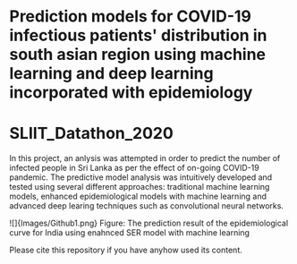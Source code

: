 # Prediction models for COVID-19 infectious patients' distribution in south asian region using machine learning and deep learning incorporated with epidemiology
# SLIIT_Datathon_2020

In this project, an anlysis was attempted in order to predict the number of infected people in Sri Lanka as per the effect of on-going COVID-19 pandemic. The predictive model analysis was intuitively developed and tested using several different approaches: traditional machine learning models, enhanced epidemiological models with machine learning and advanced deep learing techniques such as convolutional neural networks. 

![]{Images/Github1.png}
Figure: The prediction result of the epidemiological curve for India using enahnced SER model with machine learning

Please cite this repository if you have anyhow used its content. 
